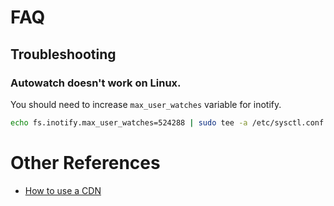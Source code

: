 # FAQ

## Troubleshooting

### Autowatch doesn't work on Linux.
You should need to increase `max_user_watches` variable for inotify.

```bash
echo fs.inotify.max_user_watches=524288 | sudo tee -a /etc/sysctl.conf && sudo sysctl -p
```

# Other References

* [How to use a CDN](how-to-use-a-cdn.md#how-to-use-a-cdn)
